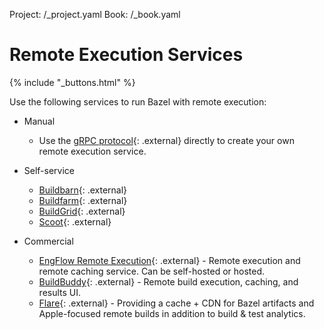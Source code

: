 Project: /_project.yaml
Book: /_book.yaml

# Remote Execution Services

{% include "_buttons.html" %}

Use the following services to run Bazel with remote execution:

*   Manual

    * Use the [gRPC protocol](https://github.com/bazelbuild/remote-apis){: .external}
      directly to create your own remote execution service.

*   Self-service

    * [Buildbarn](https://github.com/buildbarn){: .external}
    * [Buildfarm](https://github.com/bazelbuild/bazel-buildfarm){: .external}
    * [BuildGrid](https://gitlab.com/BuildGrid/buildgrid){: .external}
    * [Scoot](https://github.com/twitter/scoot){: .external}

*   Commercial

    * [EngFlow Remote Execution](https://www.engflow.com){: .external} - Remote execution
      and remote caching service. Can be self-hosted or hosted.
    * [BuildBuddy](https://www.buildbuddy.io){: .external} - Remote build execution,
      caching, and results UI.
    * [Flare](https://www.flare.build){: .external} - Providing a cache + CDN for Bazel
      artifacts and Apple-focused remote builds in addition to build & test
      analytics.
